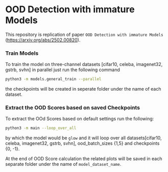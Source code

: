 # OOD Detection with immature Models

This repository is replication of paper `OOD Detection with immature Models` (https://arxiv.org/abs/2502.00820).


### Train Models

To train the model on three-channel datasets [cifar10, celeba, imagenet32, gstrb, svhn] in parallel just run the following command

```bash
python3 -m models.general_train --parallel
```

the checkpoints will be created in seperate folder under the name of each dataset.

### Extract the OOD Scores based on saved Checkpoints

To extract the OOd Scores based on default settings run the following:

```bash
python3 -m main --loop_over_all
```
by which the model would be `glow` and it will loop over all datasets[cifar10, celeba, imagenet32, gstrb, svhn], ood_batch_sizes {1,5} and checkpoints {0, -1}.

At the end of OOD Score calculation the related plots will be saved in each separate folder under the name of `model_dataset_name`.
